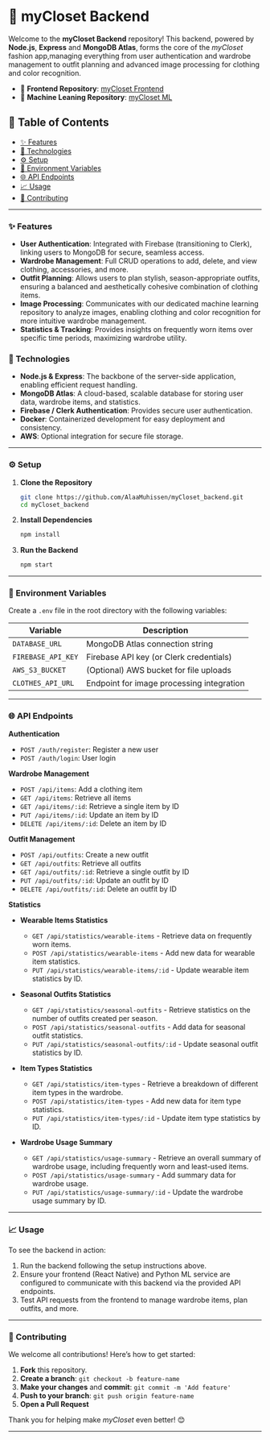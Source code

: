 # 🎩 myCloset Backend

Welcome to the **myCloset Backend** repository! This backend, powered by **Node.js**, **Express** and **MongoDB Atlas**, forms the core of the *myCloset* fashion app,managing everything from user authentication and wardrobe management to outfit planning and advanced image processing for clothing and color recognition.

- 🔗 **Frontend Repository**: [myCloset Frontend](https://github.com/AlaaMuhissen/myCloset_frontend)
- 🔗 **Machine Leaning Repository**: [myCloset ML](https://github.com/AlaaMuhissen/myCloset_ML)

## 📑 Table of Contents
- [✨ Features](#features)
- [🚀 Technologies](#technologies)
- [⚙️ Setup](#setup)
- [🔑 Environment Variables](#environment-variables)
- [🌐 API Endpoints](#api-endpoints)
- [📈 Usage](#usage)
- [🤝 Contributing](#contributing)

---

### ✨ Features
- **User Authentication**: Integrated with Firebase (transitioning to Clerk), linking users to MongoDB for secure, seamless access.
- **Wardrobe Management**: Full CRUD operations to add, delete, and view clothing, accessories, and more.
- **Outfit Planning**: Allows users to plan stylish, season-appropriate outfits, ensuring a balanced and aesthetically cohesive combination of clothing items.
- **Image Processing**: Communicates with our dedicated machine learning repository to analyze images, enabling clothing and color recognition for more intuitive wardrobe management.
- **Statistics & Tracking**: Provides insights on frequently worn items over specific time periods, maximizing wardrobe utility.

### 🚀 Technologies
- **Node.js & Express**: The backbone of the server-side application, enabling efficient request handling.
- **MongoDB Atlas**: A cloud-based, scalable database for storing user data, wardrobe items, and statistics.
- **Firebase / Clerk Authentication**: Provides secure user authentication.
- **Docker**: Containerized development for easy deployment and consistency.
- **AWS**: Optional integration for secure file storage.

---

### ⚙️ Setup
1. **Clone the Repository**
   ```bash
   git clone https://github.com/AlaaMuhissen/myCloset_backend.git
   cd myCloset_backend
   ```
2. **Install Dependencies**
   ```bash
   npm install
   ```
3. **Run the Backend**
   ```bash
   npm start
   ```

---

### 🔑 Environment Variables
Create a `.env` file in the root directory with the following variables:

| Variable            | Description                                |
|---------------------|--------------------------------------------|
| `DATABASE_URL`      | MongoDB Atlas connection string            |
| `FIREBASE_API_KEY`  | Firebase API key (or Clerk credentials)    |
| `AWS_S3_BUCKET`     | (Optional) AWS bucket for file uploads     |
| `CLOTHES_API_URL`   | Endpoint for image processing integration  |

---

### 🌐 API Endpoints

**Authentication**
- `POST /auth/register`: Register a new user
- `POST /auth/login`: User login

**Wardrobe Management**
- `POST /api/items`: Add a clothing item
- `GET /api/items`: Retrieve all items
- `GET /api/items/:id`: Retrieve a single item by ID
- `PUT /api/items/:id`: Update an item by ID
- `DELETE /api/items/:id`: Delete an item by ID

**Outfit Management**
- `POST /api/outfits`: Create a new outfit
- `GET /api/outfits`: Retrieve all outfits
- `GET /api/outfits/:id`: Retrieve a single outfit by ID
- `PUT /api/outfits/:id`: Update an outfit by ID
- `DELETE /api/outfits/:id`: Delete an outfit by ID

**Statistics**
- **Wearable Items Statistics**
  - `GET /api/statistics/wearable-items` - Retrieve data on frequently worn items.
  - `POST /api/statistics/wearable-items` - Add new data for wearable item statistics.
  - `PUT /api/statistics/wearable-items/:id` - Update wearable item statistics by ID.

- **Seasonal Outfits Statistics**
  - `GET /api/statistics/seasonal-outfits` - Retrieve statistics on the number of outfits created per season.
  - `POST /api/statistics/seasonal-outfits` - Add data for seasonal outfit statistics.
  - `PUT /api/statistics/seasonal-outfits/:id` - Update seasonal outfit statistics by ID.

- **Item Types Statistics**
  - `GET /api/statistics/item-types` - Retrieve a breakdown of different item types in the wardrobe.
  - `POST /api/statistics/item-types` - Add new data for item type statistics.
  - `PUT /api/statistics/item-types/:id` - Update item type statistics by ID.

- **Wardrobe Usage Summary**
  - `GET /api/statistics/usage-summary` - Retrieve an overall summary of wardrobe usage, including frequently worn and least-used items.
  - `POST /api/statistics/usage-summary` - Add summary data for wardrobe usage.
  - `PUT /api/statistics/usage-summary/:id` - Update the wardrobe usage summary by ID.

---

### 📈 Usage
To see the backend in action:
1. Run the backend following the setup instructions above.
2. Ensure your frontend (React Native) and Python ML service are configured to communicate with this backend via the provided API endpoints.
3. Test API requests from the frontend to manage wardrobe items, plan outfits, and more.

---

### 🤝 Contributing
We welcome all contributions! Here’s how to get started:
1. **Fork** this repository.
2. **Create a branch**: `git checkout -b feature-name`
3. **Make your changes** and **commit**: `git commit -m 'Add feature'`
4. **Push to your branch**: `git push origin feature-name`
5. **Open a Pull Request**

Thank you for helping make *myCloset* even better! 😊

---
